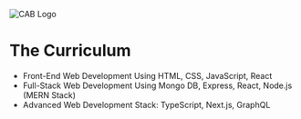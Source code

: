 ![CAB Logo](https://github.com/San-Mir/Project_1_HTML-CSS/assets/7897103/26374868-ab9f-4757-85f4-fdc812004219)

# The Curriculum

- Front-End Web Development Using HTML, CSS, JavaScript, React 
- Full-Stack Web Development Using Mongo DB, Express, React, Node.js (MERN Stack) 
- Advanced Web Development Stack: TypeScript, Next.js, GraphQL  
